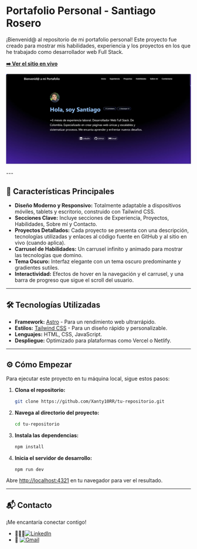  # Portafolio Personal - Santiago Rosero

¡Bienvenid@ al repositorio de mi portafolio personal! Este proyecto fue creado para mostrar mis habilidades, experiencia y los proyectos en los que he trabajado como desarrollador web Full Stack.

**[➡️ Ver el sitio en vivo](https://santiagorc-portfolio.vercel.app/)** <!-- Reemplaza con la URL de tu sitio desplegado -->

<p align="center">
  <img src="./public/captura-de-mi-portafolio.webp" alt="Captura de pantalla del portafolio" width="600">
</p>
---

## 🚀 Características Principales

*   **Diseño Moderno y Responsivo:** Totalmente adaptable a dispositivos móviles, tablets y escritorio, construido con Tailwind CSS.
*   **Secciones Clave:** Incluye secciones de Experiencia, Proyectos, Habilidades, Sobre mí y Contacto.
*   **Proyectos Detallados:** Cada proyecto se presenta con una descripción, tecnologías utilizadas y enlaces al código fuente en GitHub y al sitio en vivo (cuando aplica).
*   **Carrusel de Habilidades:** Un carrusel infinito y animado para mostrar las tecnologías que domino.
*   **Tema Oscuro:** Interfaz elegante con un tema oscuro predominante y gradientes sutiles.
*   **Interactividad:** Efectos de hover en la navegación y el carrusel, y una barra de progreso que sigue el scroll del usuario.

---

## 🛠️ Tecnologías Utilizadas

*   **Framework:** [Astro](https://astro.build/) - Para un rendimiento web ultrarrápido.
*   **Estilos:** [Tailwind CSS](https://tailwindcss.com/) - Para un diseño rápido y personalizable.
*   **Lenguajes:** HTML, CSS, JavaScript.
*   **Despliegue:** Optimizado para plataformas como Vercel o Netlify.

---

## ⚙️ Cómo Empezar

Para ejecutar este proyecto en tu máquina local, sigue estos pasos:

1.  **Clona el repositorio:**
    ```bash
    git clone https://github.com/Xanty10RR/tu-repositorio.git
    ```

2.  **Navega al directorio del proyecto:**
    ```bash
    cd tu-repositorio
    ```

3.  **Instala las dependencias:**
    ```bash
    npm install
    ```

4.  **Inicia el servidor de desarrollo:**
    ```bash
    npm run dev
    ```

Abre [http://localhost:4321](http://localhost:4321) en tu navegador para ver el resultado.

---

## 📬 Contacto

¡Me encantaría conectar contigo!

- 👨🏻‍💻[![LinkedIn](https://img.shields.io/badge/linkedin-%230077B5.svg?style=for-the-badge&logo=linkedin&logoColor=white)](https://www.linkedin.com/in/daniel-santiago-rosero-4420a91b0/)
- 📧 [![Gmail](https://img.shields.io/badge/Gmail-D14836?style=for-the-badge&logo=gmail&logoColor=white)](mailto:santiagocajamarca.37@gmail.com)
